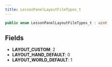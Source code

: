 ```yaml
---
title: LessonPanelLayoutFileTypes_t
---
```


```csharp
public enum LessonPanelLayoutFileTypes_t : uint
```

## Fields

- **LAYOUT_CUSTOM**: 2
- **LAYOUT_HAND_DEFAULT**: 0
- **LAYOUT_WORLD_DEFAULT**: 1


